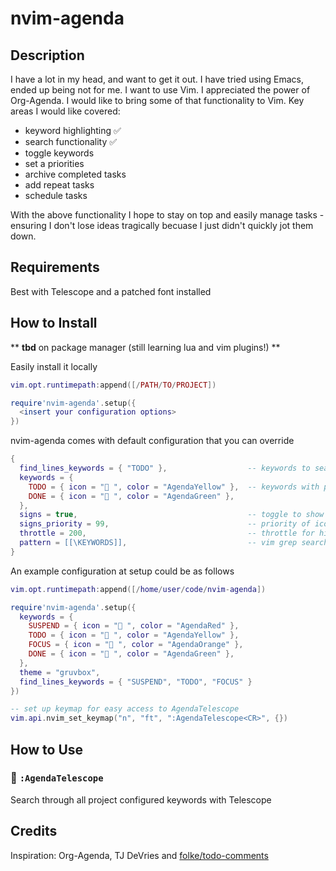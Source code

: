 # nvim-agenda

## Description
I have a lot in my head, and want to get it out.  I have tried using Emacs, ended up being not for me.  I want to use Vim.  I appreciated the power of Org-Agenda.  I would like to bring some of that functionality to Vim.  Key areas I would like covered:
 - keyword highlighting :white_check_mark:
 - search functionality :white_check_mark: 
 - toggle keywords 
 - set a priorities
 - archive completed tasks
 - add repeat tasks
 - schedule tasks

With the above functionality I hope to stay on top and easily manage tasks - ensuring I don't lose ideas tragically becuase I just didn't quickly jot them down.


## Requirements
Best with Telescope and a patched font installed


## How to Install
** __tbd__ on package manager (still learning lua and vim plugins!) **

Easily install it locally
```lua
vim.opt.runtimepath:append([/PATH/TO/PROJECT])

require'nvim-agenda'.setup({
  <insert your configuration options>
})
```

nvim-agenda comes with default configuration that you can override
```lua
{
  find_lines_keywords = { "TODO" },                  -- keywords to search for when using AgendaTelescope
  keywords = {
    TODO = { icon = " ", color = "AgendaYellow" },  -- keywords with patch font icon and colorscheme
    DONE = { icon = " ", color = "AgendaGreen" },
  },
  signs = true,                                      -- toggle to show icons  
  signs_priority = 99,                               -- priority of icons
  throttle = 200,                                    -- throttle for highlight loop
  pattern = [[\KEYWORDS]],                           -- vim grep search pattern
}
```

An example configuration at setup could be as follows
```lua
vim.opt.runtimepath:append([/home/user/code/nvim-agenda])

require'nvim-agenda'.setup({
  keywords = {
    SUSPEND = { icon = "󱍥 ", color = "AgendaRed" },
    TODO = { icon = " ", color = "AgendaYellow" },
    FOCUS = { icon = "󰈸 ", color = "AgendaOrange" },
    DONE = { icon = " ", color = "AgendaGreen" },
  },
  theme = "gruvbox",
  find_lines_keywords = { "SUSPEND", "TODO", "FOCUS" }
})

-- set up keymap for easy access to AgendaTelescope
vim.api.nvim_set_keymap("n", "ft", ":AgendaTelescope<CR>", {})
```


## How to Use
### 🔭 `:AgendaTelescope`
Search through all project configured keywords with Telescope


## Credits
Inspiration: Org-Agenda, TJ DeVries and [folke/todo-comments](https://github.com/folke/todo-comments.nvim/tree/main)
